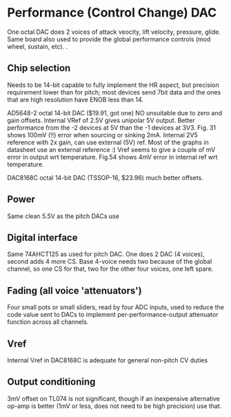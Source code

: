 
# Performance (Control Change) DAC

One octal DAC does 2 voices  of attack veocity, lift velocity, pressure, glide. Same board also used to provide the global performance controls (mod wheel, sustain, etc). .

## Chip selection

Needs to be 14-bit capable to fully implement the HR aspect, but precision requirement lower than for pitch; most devices send 7bit data and the ones that are high resolution have ENOB less than 14.

AD5648-2 octal 14-bit DAC ($19.91, got one) NO unsuitable due to zero and gain offsets. Internal VRef of 2.5V gives unipolar 5V output. Better performance from the -2 devices at 5V than the -1 devices at 3V3. Fig. 31 shows 100mV (!!) error when sourcing or sinking 2mA. Internal 2V5 reference with 2x gain, can use external (5V) ref. Most of the graphs in datasheet use an external reference :)
Vref seems to give a couple of mV error in output wrt temperature. Fig.54 shows 4mV error in internal ref wrt temperature.

DAC8168C octal 14-bit DAC (TSSOP-16, $23.96) much better offsets.

## Power

Same clean 5.5V as the pitch DACs use

## Digital interface

Same 74AHCT125 as used for pitch DAC. One does 2 DAC (4 voices), second adds 4 more CS. Base 4-voice needs two because of the global channel, so one CS for that, two for the other four voices, one left spare.

## Fading (all voice 'attenuators')

Four small pots or small sliders, read by four ADC inputs, used to reduce the code value sent to DACs to implement per-performance-output attenuator function across all channels.

## Vref

Internal Vref in DAC8168C is adequate for general non-pitch CV duties

## Output conditioning

3mV offset on TL074 is not significant, though if an inexpensive alternative op-amp is better (1mV or less, does not need to be high precision) use that.

